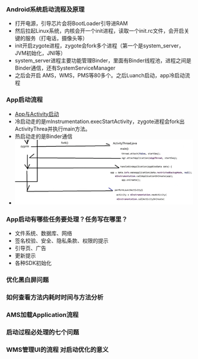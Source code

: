 ### Android系统启动流程及原理
- 打开电源，引导芯片会将BootLoader引导进RAM
- 然后拉起Linux系统，内核会开一个init进程，读取一个init.rc文件，会开启关键的服务（打电话，摄像头等）
- init开启zygote进程，zygote会fork多个进程（第一个是system_server，JVM初始化，JNI等）
- system_server进程主要功能管理Binder，里面有Binder线程池，进程之间是Binder通信，还有SystemServiceManager
- 之后会开启 AMS，WMS，PMS等80多个。之后Luanch启动，app冷启动流程

### App启动流程
- [App与Activity启动](../基础/Framework层App启动流程.md)
- 冷启动走的是mInstrumentation.execStartActivity，zygote进程会fork出ActivityThrea并执行main方法。
- 热启动走的是Binder通信
- ![img.png](resource/Activity启动流程.png)

### App启动有哪些任务要处理？任务写在哪里？
- 文件系统、数据库、网络
- 签名校验、安全、隐私条款、权限的提示
- 引导页、广告
- 更新提示
- 各种SDK初始化

### 优化黑白屏问题
 


### 如何查看方法内耗时时间与方法分析


### AMS加载Application流程


### 启动过程必处理的七个问题


### WMS管理UI的流程 对启动优化的意义